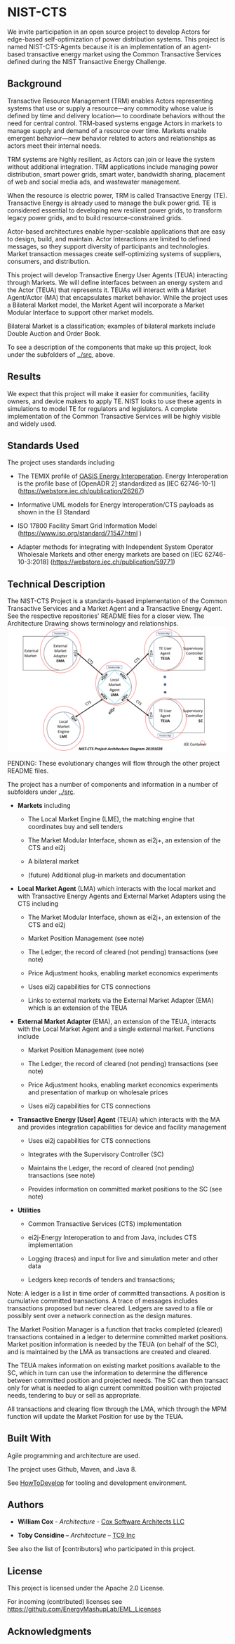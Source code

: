 NIST-CTS
========

We invite participation in an open source project to develop Actors for
edge-based self-optimization of power distribution systems. This project is named
NIST-CTS-Agents because it is an implementation of an agent-based transactive energy 
market using the Common Transactive Services defined during the NIST Transactive 
Energy Challenge. 

Background
----------

Transactive Resource Management (TRM) enables Actors representing systems that
use or supply a resource—any commodity whose value is defined by time and
delivery location— to coordinate behaviors without the need for central control.
TRM-based systems engage Actors in markets to manage supply and demand of a
resource over time. Markets enable emergent behavior—new behavior related to
actors and relationships as actors meet their internal needs.

TRM systems are highly resilient, as Actors can join or leave the system without
additional integration. TRM applications include managing power distribution,
smart power grids, smart water, bandwidth sharing, placement of web and social
media ads, and wastewater management.

When the resource is electric power, TRM is called Transactive Energy (TE).
Transactive Energy is already used to manage the bulk power grid. TE is
considered essential to developing new resilient power grids, to transform
legacy power grids, and to build resource-constrained grids.

Actor-based architectures enable hyper-scalable applications that are easy to
design, build, and maintain. Actor Interactions are limited to defined messages,
so they support diversity of participants and technologies. Market transaction
messages create self-optimizing systems of suppliers, consumers, and
distribution.

This project will develop Transactive Energy User Agents (TEUA) interacting through
Markets. We will define interfaces between an energy system and the Actor (TEUA)
that represents it. TEUAs will interact with a Market Agent/Actor (MA) that
encapsulates market behavior. While the project uses a Bilateral Market model,
the Market Agent will incorporate a Market Modular Interface to support other
market models.

Bilateral Market is a classification; examples of bilateral markets include Double Auction and Order Book.

To see a description of the components that make up this project, look under the 
subfolders of [../src](../src ), above.

Results
-------

We expect that this project will make it easier for communities, facility
owners, and device makers to apply TE. NIST looks to use these agents in
simulations to model TE for regulators and legislators. A complete
implementation of the Common Transactive Services will be highly visible and
widely used.

Standards Used
--------------

The project uses standards including

-   The TEMIX profile of [OASIS Energy
    Interoperation](https://docs.oasis-open.org/energyinterop/ei/v1.0/os/).
    Energy Interoperation is the profile base of [OpenADR 2] standardized as
    [IEC 62746-10-1] (<https://webstore.iec.ch/publication/26267>)

-   Informative UML models for Energy Interoperation/CTS payloads as shown in
    the EI Standard

-   ISO 17800 Facility Smart Grid Information Model
    (<https://www.iso.org/standard/71547.html> )

-   Adapter methods for integrating with Independent System Operator Wholesale
    Markets and other energy markets are based on [IEC 62746-10-3:2018]
    (<https://webstore.iec.ch/publication/59771>)

Technical Description
---------------------

The NIST-CTS Project is a standards-based implementation of the Common
Transactive Services and a Market Agent and a Transactive Energy Agent. See the
respective repositories' README files for a closer view.
The Architecture Drawing shows terminology and relationships.![Architecture Drawing](Architecture.png) 

PENDING: These evolutionary changes will flow through the other project README files.

The project has a number of components and information in a number of subfolders under [../src](../src ). 

-   **Markets** including

    -   The Local Market Engine (LME), the matching engine that coordinates buy and sell tenders
    
    -   The Market Modular Interface, shown as ei2j+, an extension of the CTS and ei2j
    
    -   A bilateral market
    
    -   (future) Additional plug-in markets and documentation

-   **Local Market Agent** (LMA) which interacts with the local market and with Transactive
    Energy Agents and External Market Adapters using the CTS including
    
    -   The Market Modular Interface, shown as ei2j+, an extension of the CTS and ei2j
    
    -   Market Position Management (see note)
    
    -   The Ledger, the record of cleared (not pending) transactions (see note)
    
    -   Price Adjustment hooks, enabling market economics experiments
    
    -   Uses ei2j capabilities for CTS connections
    
    -   Links to external markets via the External Market Adapter (EMA) which is an extension of the TEUA
    
-   **External Market Adapter** (EMA), an extension of the TEUA, interacts with the Local Market Agent and a single external market. Functions include
    
    -   Market Position Management (see note)
    
    -   The Ledger, the record of cleared (not pending) transactions (see note)
    
    -   Price Adjustment hooks, enabling market economics experiments and presentation of markup on wholesale prices
    
    -   Uses ei2j capabilities for CTS connections
    
-   **Transactive Energy [User] Agent** (TEUA) which interacts with the MA and provides
    integration capabilities for device and facility management
    
    -   Uses ei2j capabilities for CTS connections
    
    -   Integrates with the Supervisory Controller (SC)
    
    -   Maintains the Ledger, the record of cleared (not pending) transactions (see note)
    
    -   Provides information on committed market positions to the SC (see note)

-   **Utilities**

    -   Common Transactive Services (CTS) implementation

    -   ei2j-Energy Interoperation to and from Java, includes CTS implementation

    -   Logging (traces) and input for live and simulation meter and other data
    
    -   Ledgers keep records of tenders and transactions; 
    
Note: 
A ledger is a list in time order of committed transactions. A position is cumulative committed transactions. A trace of messages includes transactions proposed but never cleared. Ledgers are saved to a file or possibly sent over a network connection as the design matures.

The Market Position Manager is a function that tracks completed (cleared) transactions contained in a ledger to determine committed market positions. Market position information is needed by the TEUA (on behalf of the SC), and is maintained by the LMA as transactions are created and cleared.

The TEUA makes information on existing market positions available to the SC, which in turn can use the information to determine the difference between committed position and projected needs. The SC can then transact only for what is needed to align current committed position with projected needs, tendering to buy or sell as appropriate.

All transactions and clearing flow through the LMA, which through the MPM function will update the Market Position for use by the TEUA.

Built With
----------

Agile programming and architecture are used.

The project uses Github, Maven, and Java 8.

See [HowToDevelop](HowToDevelop) for tooling and development environment.

Authors
-------

-   **William Cox** - *Architecture* - [Cox Software Architects
    LLC](http://coxsoftwarearchitects.com/)

-   **Toby Considine –** *Architecture* – [TC9 Inc](http://www.tc9.com/)

See also the list of [contributors] who participated in this project.

License
-------

This project is licensed under the Apache 2.0 License.

For incoming (contributed) licenses see https://github.com/EnergyMashupLab/EML_Licenses

Acknowledgments
---------------
